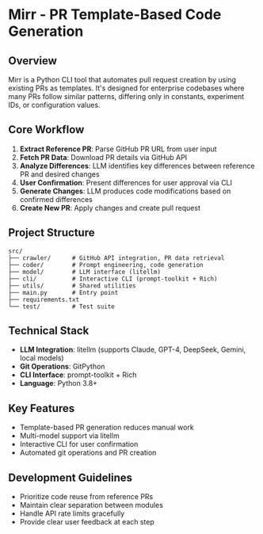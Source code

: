 # Mirr - PR Template-Based Code Generation

## Overview
Mirr is a Python CLI tool that automates pull request creation by using existing PRs as templates. It's designed for enterprise codebases where many PRs follow similar patterns, differing only in constants, experiment IDs, or configuration values.

## Core Workflow
1. **Extract Reference PR**: Parse GitHub PR URL from user input
2. **Fetch PR Data**: Download PR details via GitHub API
3. **Analyze Differences**: LLM identifies key differences between reference PR and desired changes
4. **User Confirmation**: Present differences for user approval via CLI
5. **Generate Changes**: LLM produces code modifications based on confirmed differences
6. **Create New PR**: Apply changes and create pull request

## Project Structure
```
src/
├── crawler/      # GitHub API integration, PR data retrieval
├── coder/        # Prompt engineering, code generation
├── model/        # LLM interface (litellm)
├── cli/          # Interactive CLI (prompt-toolkit + Rich)
├── utils/        # Shared utilities
├── main.py       # Entry point
├── requirements.txt
└── test/         # Test suite
```

## Technical Stack
- **LLM Integration**: litellm (supports Claude, GPT-4, DeepSeek, Gemini, local models)
- **Git Operations**: GitPython
- **CLI Interface**: prompt-toolkit + Rich
- **Language**: Python 3.8+

## Key Features
- Template-based PR generation reduces manual work
- Multi-model support via litellm
- Interactive CLI for user confirmation
- Automated git operations and PR creation

## Development Guidelines
- Prioritize code reuse from reference PRs
- Maintain clear separation between modules
- Handle API rate limits gracefully
- Provide clear user feedback at each step